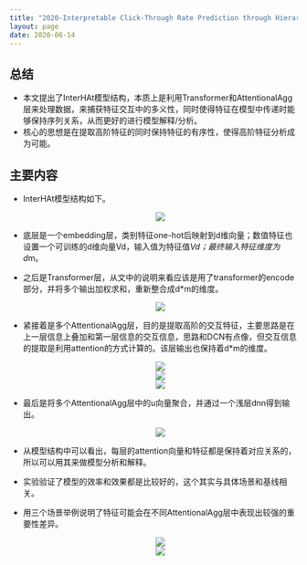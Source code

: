 ```yaml
---
title: "2020-Interpretable Click-Through Rate Prediction through Hierarchical Attention"
layout: page
date: 2020-06-14
---
```


## 总结

- 本文提出了InterHAt模型结构，本质上是利用Transformer和AttentionalAgg层来处理数据，来捕获特征交互中的多义性，同时使得特征在模型中传递时能够保持序列关系，从而更好的进行模型解释/分析。
- 核心的思想是在提取高阶特征的同时保持特征的有序性，使得高阶特征分析成为可能。

## 主要内容

- InterHAt模型结构如下。
    <div style="text-align: center"><img src="/wiki/attach/images/InterHAt-01.png" style="max-width:500px"></div>

- 底层是一个embedding层，类别特征one-hot后映射到d维向量；数值特征也设置一个可训练的d维向量Vd，输入值为特征值*Vd；最终输入特征维度为d*m。

- 之后是Transformer层，从文中的说明来看应该是用了transformer的encode部分，并将多个输出加权求和，重新整合成d*m的维度。
    <div style="text-align: center"><img src="/wiki/attach/images/InterHAt-02.png" style="max-width:300px"></div>

- 紧接着是多个AttentionalAgg层，目的是提取高阶的交互特征，主要思路是在上一层信息上叠加和第一层信息的交互信息，思路和DCN有点像，但交互信息的提取是利用attention的方式计算的。该层输出也保持着d*m的维度。
    <div style="text-align: center"><img src="/wiki/attach/images/InterHAt-025.png" style="max-width:250px"></div>
    <div style="text-align: center"><img src="/wiki/attach/images/InterHAt-03.png" style="max-width:250px"></div>
    <div style="text-align: center"><img src="/wiki/attach/images/InterHAt-033.png" style="max-width:250px"></div>
- 最后是将多个AttentionalAgg层中的u向量聚合，并通过一个浅层dnn得到输出。
    <div style="text-align: center"><img src="/wiki/attach/images/InterHAt-04.png" style="max-width:300px"></div>

- 从模型结构中可以看出，每层的attention向量和特征都是保持着对应关系的，所以可以用其来做模型分析和解释。

- 实验验证了模型的效率和效果都是比较好的，这个其实与具体场景和基线相关。

- 用三个场景举例说明了特征可能会在不同AttentionalAgg层中表现出较强的重要性差异。
    <div style="text-align: center"><img src="/wiki/attach/images/InterHAt-05.png" style="max-width:500px"></div>
    <div style="text-align: center"><img src="/wiki/attach/images/InterHAt-06.png" style="max-width:500px"></div>

 